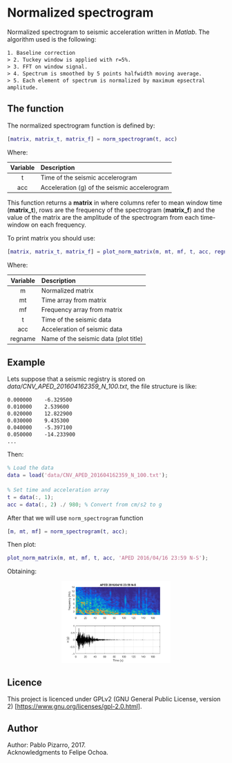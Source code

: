 # Normalized spectrogram
Normalized spectrogram to seismic acceleration written in *Matlab*. The algorithm used is the following:

```
1. Baseline correction
> 2. Tuckey window is applied with r=5%.
> 3. FFT on window signal.
> 4. Spectrum is smoothed by 5 points halfwidth moving average.
> 5. Each element of spectrum is normalized by maximum epsectral amplitude.
```

## The function

The normalized spectrogram function is defined by:

```matlab
[matrix, matrix_t, matrix_f] = norm_spectrogram(t, acc)
```

Where:

| Variable | Description |
| :-: | :--|
| t | Time of the seismic accelerogram |
| acc | Acceleration (g) of the seismic accelerogram |


This function returns a **matrix** in where columns refer to mean window time (**matrix_t**), rows are the frequency of the spectrogram (**matrix_f**) and the value of the matrix are the amplitude of the spectrogram from each time-window on each frequency.

To print matrix you should use:

```matlab
[matrix, matrix_t, matrix_f] = plot_norm_matrix(m, mt, mf, t, acc, regname)
```

Where:

| Variable | Description |
| :-: | :--|
|  m |  	 Normalized matrix |
|   mt|     Time array from matrix|
|   mf|      Frequency array from matrix|
|   t|      Time of the seismic data|
|   acc|    Acceleration of seismic data|
|   regname|Name of the seismic data (plot title)|

## Example

Lets suppose that a seismic registry is stored on *data/CNV_APED_201604162359_N_100.txt*, the file structure is like:

```
0.000000	-6.329500
0.010000	2.539600
0.020000	12.822900
0.030000	9.435300
0.040000	-5.397100
0.050000	-14.233900
...
```

Then:

```matlab
% Load the data
data = load('data/CNV_APED_201604162359_N_100.txt');

% Set time and acceleration array
t = data(:, 1);
acc = data(:, 2) ./ 980; % Convert from cm/s2 to g
```

After that we will use ```norm_spectrogram``` function

```matlab
[m, mt, mf] = norm_spectrogram(t, acc);
```

Then plot:

```matlab
plot_norm_matrix(m, mt, mf, t, acc, 'APED 2016/04/16 23:59 N-S');
```

Obtaining:

<p align="center">
<img src="https://raw.githubusercontent.com/ppizarror/ppizarror.github.io/master/resources/images/normalized-spectrogram/figure.png" width="50%px" height="50%px">
</p>

## Licence
This project is licenced under GPLv2 (GNU General Public License, version 2) [https://www.gnu.org/licenses/gpl-2.0.html].

## Author
Author: Pablo Pizarro, 2017.<br>
Acknowledgments to Felipe Ochoa.